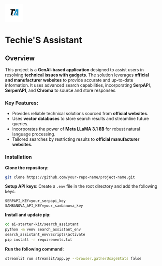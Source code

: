 <picture>
  <img alt="Techie'S Assistant" src="images/Techie.png" height="60">
</picture>

# Techie'S Assistant

## Overview
This project is a **GenAI-based application** designed to assist users in resolving **technical issues with gadgets**. The solution leverages **official and manufacturer websites** to provide accurate and up-to-date information. It uses advanced search capabilities, incorporating **SerpAPI**, **SerperAPI**, and **Chroma** to source and store responses.

### Key Features:
- Provides reliable technical solutions sourced from **official websites**.
- Uses **vector databases** to store search results and streamline future queries.
- Incorporates the power of **Meta LLaMA 3.1 8B** for robust natural language processing.
- Tailored searches by restricting results to **official manufacturer websites**.


### Installation
**Clone the repository**:
   ```bash
   git clone https://github.com/your-repo-name/project-name.git
   ```
**Setup API keys**:
   Create a `.env` file in the root directory and add the following keys:
   ```
   SERPAPI_KEY=your_serpapi_key
   SAMBANOVA_API_KEY=your_sambanova_key
   ```

**Install and update pip**:
   ```bash
cd ai-starter-kit/search_assistant
python -m venv search_assistant_env
search_assistant_env\Scripts\activate
pip install -r requirements.txt
   ```
**Run the following command:**
   ```bash
streamlit run streamlit/app.py --browser.gatherUsageStats false   

   ```

